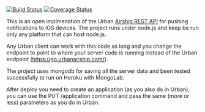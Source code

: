 [![Build Status](https://travis-ci.org/sambame/open-urban-airship.svg?branch=feature%2Fv1)](https://travis-ci.org/sambame/open-urban-airship)
[![Coverage Status](https://coveralls.io/repos/sambame/open-urban-airship/badge.svg)](https://coveralls.io/r/sambame/open-urban-airship)

This is an open implmenation of the Urban [Airship REST API](https://docs.urbanairship.com/display/DOCS/Server%3A+iOS+Push+API) for pushing notifications to iOS devices.
The project runs under node.js and keep be run only any platform that can host node.js.  

Any Urban client can work with this code as long and you change the endpoint to point to where your server code is running instead of the Urban endpoint (https://go.urbanairship.com/).

The project uses mongodb for saving all the server data and been tested successfully to run on Heroku with MongoLab. 

After deploy you need to create an application (as you also do in Urban), you can use the PUT /application command and pass the same (more or less) parameters as you do in Urban.